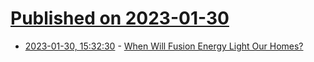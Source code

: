 # [Published on 2023-01-30](index.md)

* [2023-01-30, 15:32:30](https://news.ycombinator.com/item?id=34580959) - [When Will Fusion Energy Light Our Homes?](https://nautil.us/when-will-fusion-energy-light-our-homes-259169/)
